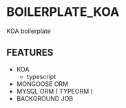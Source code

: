 # BOILERPLATE_KOA
KOA boilerplate


## FEATURES

- KOA
  - typescript
- MONGOOSE ORM
- MYSQL ORM ( TYPEORM )
- BACKGROUND JOB